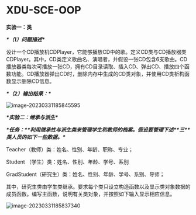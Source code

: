  # XDU-SCE-OOP

**实验一：类**

 

***\*（1）问题描述\****

设计一个CD播放机CDPlayer，它能够播放CD中的歌。定义CD类与CD播放器类CDPlayer。其中，CD类定义歌曲名、演唱者，并假设一张CD包含6支歌曲。CD播放器类每次可播放一张CD，拥有CD目录读取、插入CD、弹出CD、播放四个函数功能。CD播放器弹出CD时，删除内存中生成的CD类对象，并使用CD类析构函数显示删除CD信息。

***\*（2）输出结果：\****

![image-20230331185845595](C:\Users\盖乐\AppData\Roaming\Typora\typora-user-images\image-20230331185845595.png) 

 

 

***\*实验二：继承与派生\****

 

***\*任务：\*******\*利用继承性与派生类来管理学生和教师的档案。假设要管理下述\*******\*三\*******\*类人员的如下一些数据。\****

  Teacher（教师）类：姓名、性别、年龄、职称、专业；

  Student （学生）类：姓名、性别、年龄、学号、系别

GradStudent（研究生）类：姓名、性别、年龄、学号、系别、导师；

其中，研究生类由学生类继承。要求每个类只设立构造函数以及显示类对象数据的成员函数。编写主函数，说明有关类对象，并按照如下输入显示相应信息。

![image-20230331185837340](C:\Users\盖乐\AppData\Roaming\Typora\typora-user-images\image-20230331185837340.png)

